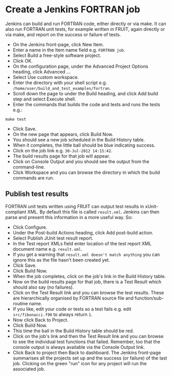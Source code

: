 Create a Jenkins FORTRAN job
============================

Jenkins can build and run FORTRAN code, either directly or via make. It can also run FORTRAN unit tests, for example written in FRUIT, again directly or via make, and report on the success or failure of tests.

* On the Jenkins front-page, click New Item.
* Enter a name in the Item name field e.g. `FORTRAN job`.
* Select Build a free-style software project.
* Click OK.
* On the configuration page, under the Advanced Project Options heading, click Advanced ...
* Select Use custom workspace.
* Enter the directory with your shell script e.g. `/home/user/build_and_test_examples/fortran`.
* Scroll down the page to under the Build heading, and click Add build step and select Execute shell.
* Enter the commands that builds the code and tests and runs the tests e.g.:

```
make test
```

* Click Save.
* On the new page that appears, click Build Now.
* You should see a new job scheduled in the Build History table.
* When it completes, the little ball should be blue indicating success.
* Click on the job link e.g. `30-Jul-2012 14:15:42`.
* The build results page for that job will appear.
* Click on Console Output and you should see the output from the command-line.
* Click Workspace and you can browse the directory in which the build commands are run.

Publish test results
--------------------

FORTRAN unit tests written using FRUIT can output test results in xUnit-compliant XML. By default this file is called `result.xml`. Jenkins can then parse and present this information in a more useful way. So:

* Click Configure.
* Under the Post-build Actions heading, click Add post-build action.
* Select Publish JUnit test result report.
* In the Test report XMLs field enter location of the test report XML document name e.g. `result.xml`.
* If you get a warning that `result.xml doesn't match anything` you can ignore this as the file hasn't been created yet.
* Click Save.
* Click Build Now.
* When the job completes, click on the job's link in the Build History table.
* Now on the build results page for that job, there is a Test Result which should also say (no failures).
* Click on the Test Result link and you can browse the test results. These are hierarchically organised by FORTRAN source file and function/sub-routine name.
* If you like, edit your code or tests so a test fails e.g. edit `src/fibonacci.f90` to always return `1`.
* Now click Back to Project.
* Click Build Now.
* This time the ball in the Build History table should be red.
* Click on the job's link and then the Test Result link and you can browse to see the individual test functions that failed. Remember, too that the console output is always available via the Console Output link.
* Click Back to project then Back to dashboard. The Jenkins front-page summarises all the projects set up and the success (or failure) of the last job. Clicking on the green "run" icon for any project will run the associated job.
